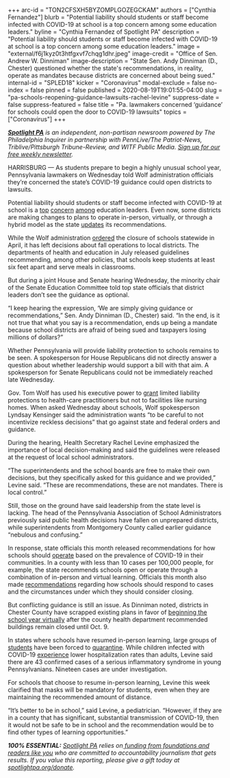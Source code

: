 +++
arc-id = "TON2CFSXH5BYZOMPLGOZEGCKAM"
authors = ["Cynthia Fernandez"]
blurb = "Potential liability should students or staff become infected with COVID-19 at school is a top concern among some education leaders."
byline = "Cynthia Fernandez of Spotlight PA"
description = "Potential liability should students or staff become infected with COVID-19 at school is a top concern among some education leaders."
image = "external/f6j1kyz0t3htfgxvf7chqg1dhr.jpeg"
image-credit = "Office of Sen. Andrew W. Dinniman"
image-description = "State Sen. Andy Dinniman (D., Chester) questioned whether the state's recommendations, in reality, operate as mandates because districts are concerned about being sued."
internal-id = "SPLED18"
kicker = "Coronavirus"
modal-exclude = false
no-index = false
pinned = false
published = 2020-08-19T19:01:55-04:00
slug = "pa-schools-reopening-guidance-lawsuits-rachel-levine"
suppress-date = false
suppress-featured = false
title = "Pa. lawmakers concerned ‘guidance’ for schools could open the door to COVID-19 lawsuits"
topics = ["Coronavirus"]
+++

<a href="https://www.spotlightpa.org/"><i><b>Spotlight PA</b></i></a><i> is an independent, non-partisan newsroom powered by The Philadelphia Inquirer in partnership with PennLive/The Patriot-News, Triblive/Pittsburgh Tribune-Review, and WITF Public Media. </i><a href="https://www.spotlightpa.org/newsletters"><i>Sign up for our free weekly newsletter</i></a><i>.</i>

HARRISBURG — As students prepare to begin a highly unusual school year, Pennsylvania lawmakers on Wednesday told Wolf administration officials they’re concerned the state’s COVID-19 guidance could open districts to lawsuits.

Potential liability should students or staff become infected with COVID-19 at school is a <a href="https://pittsburgh.cbslocal.com/2020/08/05/lawmakers-in-harrisburg-discuss-reopening-pennsylvania-schools/">top</a> <a href="https://www.fox43.com/article/news/local/some-schools-want-legal-immunity-from-covid-19-lawsuits-as-they-plan-to-resume-in-person-classes-this-fall/521-3ebad812-a6ce-452b-bab0-f458a3023213">concern</a> <a href="https://www.penncapital-star.com/education/school-officials-tell-pa-senate-panel-they-need-to-be-shielded-from-lawsuits-to-reopen-safely/">among</a> education leaders. Even now, some districts are making changes to plans to operate in-person, virtually, or through a hybrid model as the state <a href="https://www.inquirer.com/health/coronavirus/coronavirus-covid-19-wolf-levine-masks-school-college-campuses-murphy-indoor-dining-20200818.html">updates</a> its recommendations. 

While the Wolf administration <a href="https://www.spotlightpa.org/news/2020/04/pennsylvania-coronavirus-schools-closed-tom-wolf/">ordered</a> the closure of schools statewide in April, it has left decisions about fall operations to local districts. The departments of health and education in July released guidelines recommending, among other policies, that schools keep students at least six feet apart and serve meals in classrooms. 

But during a joint House and Senate hearing Wednesday, the minority chair of the Senate Education Committee told top state officials that district leaders don’t see the guidance as optional. 

“I keep hearing the expression, ‘We are simply giving guidance or recommendations,” Sen. Andy Dinniman (D., Chester) said. “In the end, is it not true that what you say is a recommendation, ends up being a mandate because school districts are afraid of being sued and taxpayers losing millions of dollars?”

<script src="https://www.spotlightpa.org/embed.js" async></script><div data-spl-embed-version="1" data-spl-src="https://www.spotlightpa.org/embeds/newsletter-covid/"></div>

Whether Pennsylvania will provide liability protection to schools remains to be seen. A spokesperson for House Republicans did not directly answer a question about whether leadership would support a bill with that aim. A spokesperson for Senate Republicans could not be immediately reached late Wednesday. 

Gov. Tom Wolf has used his executive power to <a href="https://web.archive.org/web/20230117103316/https://www.governor.pa.gov/newsroom/gov-wolf-signs-executive-order-to-provide-civil-immunity-for-health-care-providers/">grant</a> limited liability protections to health-care practitioners but not to facilities like nursing homes. When asked Wednesday about schools, Wolf spokesperson Lyndsay Kensinger said the administration wants “to be careful to not incentivize reckless decisions” that go against state and federal orders and guidance. 

During the hearing, Health Secretary Rachel Levine emphasized the importance of local decision-making and said the guidelines were released at the request of local school administrators. 

“The superintendents and the school boards are free to make their own decisions, but they specifically asked for this guidance and we provided,” Levine said. “These are recommendations, these are not mandates. There is local control.”

Still, those on the ground have said leadership from the state level is lacking. The head of the Pennsylvania Association of School Administrators previously said public health decisions have fallen on unprepared districts, while superintendents from Montgomery County called earlier guidance “nebulous and confusing.”

In response, state officials this month released recommendations for how schools should <a href="https://www.education.pa.gov/Schools/safeschools/emergencyplanning/COVID-19/SchoolReopeningGuidance/ReopeningPreKto12/Pages/DeterminingInstructionalModels.aspx">operate</a> based on the prevalence of COVID-19 in their communities. In a county with less than 10 cases per 100,000 people, for example, the state recommends schools open or operate through a combination of in-person and virtual learning. Officials this month also made <a href="https://web.archive.org/20200820143209/https://www.education.pa.gov/Schools/safeschools/emergencyplanning/COVID-19/SchoolReopeningGuidance/ReopeningPreKto12/PublicHealthGuidance/Pages/SchoolClosureRecommentations.aspx">recommendations</a> regarding how schools should respond to cases and the circumstances under which they should consider closing. 

<script src="https://www.spotlightpa.org/embed.js" async></script><div data-spl-embed-version="1" data-spl-src="https://www.spotlightpa.org/embeds/donate/"></div>

But conflicting guidance is still an issue. As Dinniman noted, districts in Chester County have scrapped existing plans in favor of <a href="https://6abc.com/education/health-dept-recommends-chester-co-delco-schools-to-start-all-virtual/6371580/">beginning the school year virtually</a> after the county health department recommended buildings remain closed until Oct. 9. 

In states where schools have resumed in-person learning, large groups of <a href="https://www.wptv.com/news/education/back-to-school/martin-county-superintendent-expected-students-to-be-quarantined-during-2020-21-school-year">students</a> have been forced to <a href="https://www.nytimes.com/2020/08/12/us/georgia-school-coronavirus.html">quarantine</a>. While children infected with COVID-19 <a href="https://www.cdc.gov/coronavirus/2019-ncov/hcp/pediatric-hcp.html">experience</a> lower hospitalization rates than adults, Levine said there are 43 confirmed cases of a serious inflammatory syndrome in young Pennsylvanians. Nineteen cases are under investigation. 

For schools that choose to resume in-person learning, Levine this week clarified that masks will be mandatory for students, even when they are maintaining the recommended amount of distance. 

“It’s better to be in school,” said Levine, a pediatrician. “However, if they are in a county that has significant, substantial transmission of COVID-19, then it would not be safe to be in school and the recommendation would be to find other types of learning opportunities.”

<i><b>100% ESSENTIAL:</b></i> <a href="https://www.spotlightpa.org/"><i>Spotlight PA</i></a><i> relies on</i><a href="https://www.spotlightpa.org/support"><i> funding from foundations and readers like you</i></a><i> who are committed to accountability journalism that gets results. If you value this reporting, please give a gift today at </i><a href="http://spotlightpa.org/donate"><i>spotlightpa.org/donate</i></a><i>.</i>
